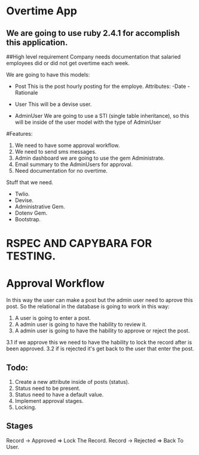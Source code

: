 # Overtime App 
## We are going to use ruby 2.4.1 for accomplish this application.

##High level requirement
Company needs documentation that salaried employees did or did not get overtime each week.

We are going to have this models:
- Post
This is the post hourly posting for the employe.
Attributes:
-Date
-Rationale

- User
This will be a devise user.

- AdminUser
We are going to use a STI (single table inheritance), so this will be inside of the user model with the type of AdminUser

#Features:
1. We need to have some approval workflow.
2. We need to send sms messages.
3. Admin dashboard we are going to use the gem Administrate.
4. Email summary to the AdminUsers for approval.
5. Need documentation for no overtime.

Stuff that we need.
- Twlio.
- Devise.
- Administrative Gem.
- Dotenv Gem.
- Bootstrap.

# RSPEC AND CAPYBARA FOR TESTING.

# Approval Workflow
In this way the user can make a post but the admin user need to aprove this post.
So the relational in the database is going to work in this way:

1. A user is going to enter a post.
2. A admin user is going to have the hability to review it.
3. A admin user is going to have the hability to approve or reject the post.

3.1 if we approve this we need to have the hability to lock the record after is been approved.
3.2 if is rejected it's get back to the user that enter the post.

## Todo:
1. Create a new attribute inside of posts (status).
2. Status need to be present.
3. Status need to have a default value.
4. Implement approval stages.
5. Locking.

## Stages
Record -> Approved => Lock The Record.
Record -> Rejected => Back To User.